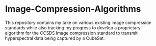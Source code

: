# Image-Compression-Algorithms
This repository contains my take on various existing image compression standards while also tracking my progress to develop a proprietary 
algorithm for the CCSDS Image compression standard to transmit hyperspectral data being captured by a CubeSat.
